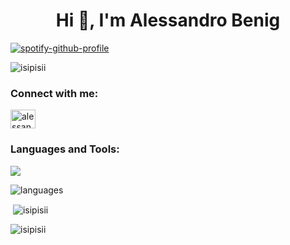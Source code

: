 <h1 align="center">Hi 👋, I'm Alessandro Benig</h1>

[![spotify-github-profile](https://spotify-github-profile.kittinanx.com/api/view?uid=22wcdi46uy5zxbmv5joaaumaa&cover_image=true&theme=natemoo-re&show_offline=true&background_color=000000&interchange=false&bar_color=03a800&bar_color_cover=true)](https://github.com/kittinan/spotify-github-profile)

<p align="left"> <img src="https://komarev.com/ghpvc/?username=isipisii&label=Profile%20views&color=0e75b6&style=flat" alt="isipisii" /> </p>

<h3 align="left">Connect with me:</h3>
<p align="left">
<a href="https://fb.com/alessandro benig" target="blank"><img align="center" src="https://raw.githubusercontent.com/rahuldkjain/github-profile-readme-generator/master/src/images/icons/Social/facebook.svg" alt="alessandro benig" height="30" width="40" /></a>
</p>

<h3 align="left">Languages and Tools:</h3>
<p align="left">
  <a href="https://skillicons.dev">
    <img src="https://skillicons.dev/icons?i=js,html,css,java,nextjs,tailwind,react,redux,github,vercel,vscode,figma,mysql,express,nodejs,mongodb,postman,ts" />
  </a>
</p>

![languages](https://github-readme-stats.vercel.app/api/top-langs/?username=isipisii&layout=compact&theme=dark)

<p>&nbsp;<img align="center" src="https://github-readme-stats.vercel.app/api?username=isipisii&show_icons=true&theme=dark&locale=en" alt="isipisii" /></p>

<p><img align="center" src="https://github-readme-streak-stats.herokuapp.com/?user=isipisii&theme=dark" alt="isipisii" /></p>
